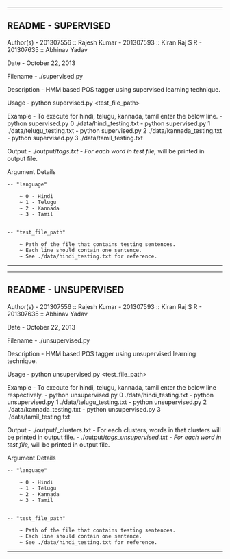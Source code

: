 --------------------------------------------------------------------------
README - SUPERVISED
--------------------------------------------------------------------------

Author(s)	- 201307556 :: Rajesh Kumar
		- 201307593 :: Kiran Raj S R
		- 201307635 :: Abhinav Yadav

Date		- October 22, 2013

Filename	 	- ./supervised.py

Description	- HMM based POS tagger using supervised learning technique.

Usage		- python supervised.py <language> <test_file_path> 
	
Example		- To execute for hindi, telugu, kannada, tamil enter the below line.
		- python supervised.py 0 ./data/hindi_testing.txt
		- python supervised.py 1 ./data/telugu_testing.txt
		- python supervised.py 2 ./data/kannada_testing.txt
		- python supervised.py 3 ./data/tamil_testing.txt

Output		- ./output/<language>_tags.txt
		- For each word in test file, <word>_<tag> will be printed in output file.

Argument Details

	-- "language" 

		~ 0 - Hindi
 		~ 1 - Telugu
 		~ 2 - Kannada
 		~ 3 - Tamil


	-- "test_file_path"

		~ Path of the file that contains testing sentences.
		~ Each line should contain one sentence.
		~ See ./data/hindi_testing.txt for reference.


--------------------------------------------------------------------------


--------------------------------------------------------------------------
README - UNSUPERVISED
--------------------------------------------------------------------------



Author(s)	- 201307556 :: Rajesh Kumar
		- 201307593 :: Kiran Raj S R
		- 201307635 :: Abhinav Yadav

Date		- October 22, 2013

Filename	 	- ./unsupervised.py

Description	- HMM based POS tagger using unsupervised learning technique.

Usage		- python unsupervised.py <language> <test_file_path> 
	
Example		- To execute for hindi, telugu, kannada, tamil enter the below line respectively.
		- python unsupervised.py 0 ./data/hindi_testing.txt
		- python unsupervised.py 1 ./data/telugu_testing.txt
		- python unsupervised.py 2 ./data/kannada_testing.txt
		- python unsupervised.py 3 ./data/tamil_testing.txt

Output		- ./output/<language>_clusters.txt
		- For each clusters, words in that clusters will be printed in output file.
		- ./output/<language>_tags_unsupervised.txt
		- For each word in test file, <word>_<tag> will be	printed in output file.

Argument Details

	-- "language" 

		~ 0 - Hindi
 		~ 1 - Telugu
 		~ 2 - Kannada
 		~ 3 - Tamil


	-- "test_file_path"

		~ Path of the file that contains testing sentences.
		~ Each line should contain one sentence.
		~ See ./data/hindi_testing.txt for reference.


--------------------------------------------------------------------------